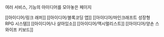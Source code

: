여러 서비스, 기능의 아이디어를 모아놓은 페이지

[[아이디어/링크 래퍼]]
[[아이디어/블록코딩 앱]]
[[아이디어/마인크래프트 성장형 RPG 시스템]]
[[아이디어/나 살아있소]]
[[아이디어/맥시멀리스트]]
[[아이디어/양손 스와이프 키보드]]